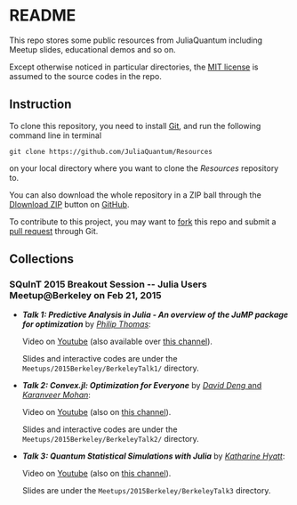 # README

This repo stores some public resources from JuliaQuantum including Meetup slides, educational demos and so on.

Except otherwise noticed in particular directories, the [MIT license](http://opensource.org/licenses/MIT) is assumed to the source codes in the repo.

## Instruction

To clone this repository, you need to install [Git](http://git-scm.com/), and run the following command line in terminal
```
git clone https://github.com/JuliaQuantum/Resources
```
on your local directory where you want to clone the *Resources* repository to.

You can also download the whole repository in a ZIP ball through the [Dlownload ZIP](https://github.com/JuliaQuantum/Resources/archive/master.zip) button on [GitHub](https://github.com/JuliaQuantum/Resources).

To contribute to this project, you may want to [fork](https://help.github.com/articles/fork-a-repo/) this repo and submit a [pull request](https://help.github.com/articles/using-pull-requests/) through Git.


## Collections

### SQuInT 2015 Breakout Session -- Julia Users Meetup@Berkeley on Feb 21, 2015

* ***Talk 1: Predictive Analysis in Julia - An overview of the JuMP package for optimization*** by [*Philip Thomas*](https://www.staffjoy.com/):

    Video on [Youtube](http://youtu.be/MANoOghiCbQ?list=PLqrCZndvI0BiQNZ-MFn0MDYXJckKmFupk) (also available over [this channel](http://v.youku.com/v_show/id_XOTAyODgwMzUy.html)).

    Slides and interactive codes are under the `Meetups/2015Berkeley/BerkeleyTalk1/` directory.

* ***Talk 2: Convex.jl: Optimization for Everyone*** by [*David Deng* and *Karanveer Mohan*](https://github.com/JuliaOpt/Convex.jl):

    Video on [Youtube](http://youtu.be/Xi7L4JYyjOA?list=PLqrCZndvI0BiQNZ-MFn0MDYXJckKmFupk) (also on [this channel](http://v.youku.com/v_show/id_XOTAzMDAyNDg0.html)).

    Slides and interactive codes are under the `Meetups/2015Berkeley/BerkeleyTalk2/` directory.

* ***Talk 3: Quantum Statistical Simulations with Julia*** by [*Katharine Hyatt*](http://web.physics.ucsb.edu/~kshyatt/):

    Video on [Youtube](http://youtu.be/S3tLgDU74XA?list=PLqrCZndvI0BiQNZ-MFn0MDYXJckKmFupk) (also on [this channel](http://v.youku.com/v_show/id_XOTAzMDAyMzgw.html)).

    Slides are under the `Meetups/2015Berkeley/BerkeleyTalk3` directory.
